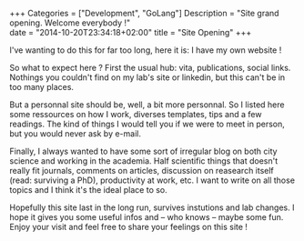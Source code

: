 +++
Categories = ["Development", "GoLang"]
Description = "Site grand opening. Welcome everybody !"  
date = "2014-10-20T23:34:18+02:00"
title = "Site Opening"
+++

I've wanting to do this for far too long, here it is: I have my own website !

So what to expect here ? First the usual hub: vita, publications, social links. Nothings you couldn't find on my lab's site or linkedin, but this can't be in too many places.

But a personnal site should be, well, a bit more personnal. So I listed here some ressources on how I work, diverses templates, tips and a few readings. The kind of things I would tell you if we were to meet in person, but you would never ask by e-mail.

Finally, I always wanted to have some sort of irregular blog on both city science and working in the academia. Half scientific things that doesn't really fit journals, comments on articles, discussion on reasearch itself (read: surviving a PhD), productivity at work, etc. I want to write on all those topics and I think it's the ideal place to so.

Hopefully this site last in the long run, survives instutions and lab changes. I hope it gives you some useful infos and – who knows – maybe some fun. Enjoy your visit and feel free to share your feelings on this site !
